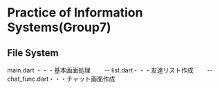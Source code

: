 # Practice of Information Systems(Group7)

## File System
main.dart ・・・基本画面処理　　
    -- list.dart・・・友達リスト作成　　
    -- chat_func.dart・・・チャット画面作成　　